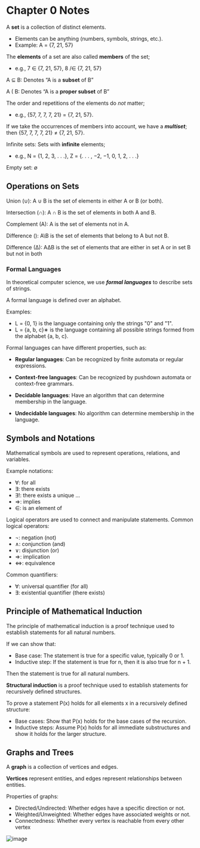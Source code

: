# Chapter 0 Notes

A **set** is a collection of distinct elements.
 - Elements can be anything (numbers, symbols, strings, etc.).
 - Example: A = {7, 21, 57}

The **elements** of a set are also called **members** of the set;
- e.g., 7 ∈ {7, 21, 57}, 8 /∈ {7, 21, 57}

A ⊆ B: Denotes “A is a **subset** of B”

A ( B: Denotes “A is a **proper subset** of B”

The order and repetitions of the elements do *not* matter;
- e.g., {57, 7, 7, 7, 21} = {7, 21, 57}.

If we take the occurrences of members into account, we have a ***multiset***;
then {57, 7, 7, 7, 21} ≠ {7, 21, 57}.

Infinite sets: Sets with **infinite** elements;
- e.g., N = {1, 2, 3, . . .}, Z = {. . . , −2, −1, 0, 1, 2, . . .}

Empty set: ∅

## Operations on Sets
Union (∪): A ∪ B is the set of elements in either A or B (or both).

Intersection (∩): A ∩ B is the set of elements in both A and B.

Complement (A): A is the set of elements not in A.

Difference (\): A\B is the set of elements that belong to A but not B.

Difference (∆): A∆B is the set of elements that are either in set A or
in set B but not in both

### Formal Languages
In theoretical computer science, we use ***formal languages*** to describe sets of strings.

A formal language is defined over an alphabet.

Examples:
 - L = {0, 1} is the language containing only the strings "0" and "1".
 - L = {a, b, c}∗ is the language containing all possible strings formed from
the alphabet {a, b, c}.

Formal languages can have different properties, such as:

- **Regular languages**: Can be recognized by finite automata or regular
expressions.

- **Context-free languages**: Can be recognized by pushdown automata
or context-free grammars.

- **Decidable languages**: Have an algorithm that can determine
membership in the language.

- **Undecidable languages**: No algorithm can determine membership in
the language.

## Symbols and Notations
Mathematical symbols are used to represent operations, relations, and
variables.

Example notations:
- ∀: for all
- ∃: there exists
- ∃!: there exists a unique ...
- ⇒: implies
- ∈: is an element of

Logical operators are used to connect and manipulate statements.
Common logical operators:

- ¬: negation (not)
- ∧: conjunction (and)
- ∨: disjunction (or)
- ⇒: implication
- ⇔: equivalence

Common quantifiers:
- ∀: universal quantifier (for all)
- ∃: existential quantifier (there exists)

## Principle of Mathematical Induction

The principle of mathematical induction is a proof technique used to
establish statements for all natural numbers.

If we can show that:
- Base case: The statement is true for a specific value, typically 0 or 1.
- Inductive step: If the statement is true for n, then it is also true for n + 1.

Then the statement is true for all natural numbers.

**Structural induction** is a proof technique used to establish statements for
recursively defined structures.

To prove a statement P(x) holds for all elements x in a recursively defined
structure:

- Base cases: Show that P(x) holds for the base cases of the recursion.
- Inductive steps: Assume P(x) holds for all immediate substructures and show it holds for the larger structure.

## Graphs and Trees

A **graph** is a collection of vertices and edges.

**Vertices** represent entities, and edges represent relationships between
entities.

Properties of graphs:
- Directed/Undirected: Whether edges have a specific direction or not.
- Weighted/Unweighted: Whether edges have associated weights or
not.
- Connectedness: Whether every vertex is reachable from every other
vertex

![image](https://github.com/user-attachments/assets/876af5bf-2467-4648-b562-7f052cc25b53)

